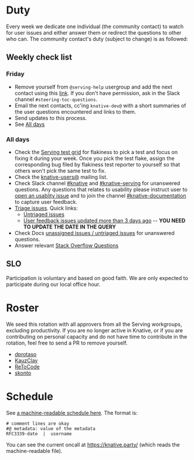 # Duty

Every week we dedicate one individual (the community contact) to watch for user
issues and either answer them or redirect the questions to other who can. The
community contact's duty (subject to change) is as followed:

## Weekly check list

### Friday

- Remove yourself from `@serving-help` usergroup and add the next contact using
  this
  [link](https://app.slack.com/client/T93ELUK42/browse-user-groups/user_groups/S0186KPJYG4).
  If you don't have permission, ask in the Slack channel
  `#steering-toc-questions`.
- Email the next contacts, cc'ing `knative-dev@` with a short summaries of the
  user questions encountered and links to them.
- Send updates to this process.
- See [All days](#all-days)

### All days

- Check the [Serving test grid](https://testgrid.knative.dev/serving) for
  flakiness to pick a test and focus on fixing it during your week. Once you
  pick the test flake, assign the corresponding bug filed by flakiness test
  reporter to yourself so that others won't pick the same test to fix.
- Check the
  [knative-users@](https://groups.google.com/forum/#!forum/knative-users)
  mailing list.
- Check Slack channel [#knative](https://cloud-native.slack.com/archives/C04LGHDR9K7) and
  [#knative-serving](https://cloud-native.slack.com/archives/C04LMU0AX60) for
  unanswered questions. Any questions that relates to usability please instruct
  user to
  [open an usablity issue](https://github.com/knative/ux/issues/new?assignees=&labels=kind%2Ffriction-point&template=friction-point-template.md&title=)
  and to join the channel
  [#knative-documentation](https://cloud-native.slack.com/archives/C04LY5G9ED7) to capture
  user feedback.
- [Triage issues](./TRIAGE.md). Quick links:
  - [Untriaged issues](https://github.com/knative/serving/issues?q=is%3Aissue+is%3Aopen+-label%3Atriage%2Faccepted+-label%3Atriage%2Fneeds-user-input)
  - [User feedback issues updated more than 3 days ago](https://github.com/knative/serving/issues?q=is%3Aissue+is%3Aopen+label%3Atriage%2Fneeds-user-input+updated%3A%3C%3D2021-03-13)
    -- **YOU NEED TO UPDATE THE DATE IN THE QUERY**
- Check Docs
  [unassigned issues / untriaged issues](https://github.com/knative/docs/issues?q=is%3Aopen+is%3Aissue+label%3Akind%2Fserving+label%3Atriage%2Fneeds-eng-input)
  for unanswered questions.
- Answer relevant
  [Stack Overflow Questions](https://stackoverflow.com/questions/tagged/knative-serving?tab=Newest)

## SLO

Participation is voluntary and based on good faith. We are only expected to
participate during our local office hour.

# Roster

We seed this rotation with all approvers from all the Serving workgroups,
excluding productivity. If you are no longer active in Knative, or if you are
contributing on personal capacity and do not have time to contribute in the
rotation, feel free to send a PR to remove yourself.

- [dprotaso](https://github.com/dprotaso)
- [KauzClay](https://github.com/KauzClay)
- [ReToCode](https://github.com/ReToCode)
- [skonto](https://github.com/skonto)

# Schedule

See [a machine-readable schedule here](support.rotation). The format is:

```
# comment lines are okay
#@ metadata: value of the metadata
RFC3339-date  |  username
```

You can see the current oncall at https://knative.party/ (which reads the
machine-readable file).
